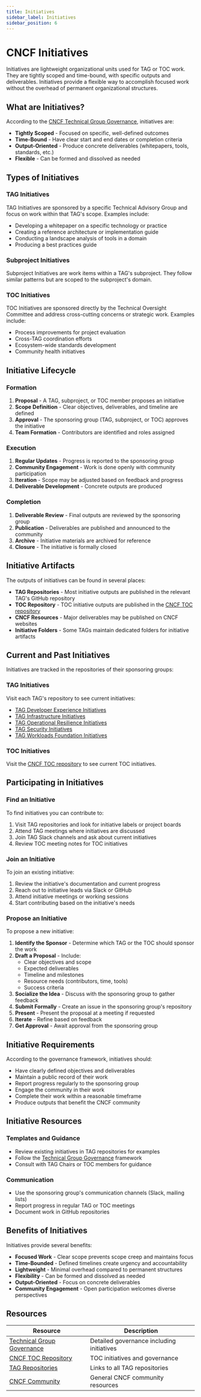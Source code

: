 ```yaml
---
title: Initiatives
sidebar_label: Initiatives
sidebar_position: 6
---
```


# CNCF Initiatives

Initiatives are lightweight organizational units used for TAG or TOC work. They are tightly scoped and time-bound, with specific outputs and deliverables. Initiatives provide a flexible way to accomplish focused work without the overhead of permanent organizational structures.

## What are Initiatives?

According to the [CNCF Technical Group Governance](../governance/tech-group-governance.md), initiatives are:

- **Tightly Scoped** - Focused on specific, well-defined outcomes
- **Time-Bound** - Have clear start and end dates or completion criteria
- **Output-Oriented** - Produce concrete deliverables (whitepapers, tools, standards, etc.)
- **Flexible** - Can be formed and dissolved as needed

## Types of Initiatives

### TAG Initiatives

TAG Initiatives are sponsored by a specific Technical Advisory Group and focus on work within that TAG's scope. Examples include:

- Developing a whitepaper on a specific technology or practice
- Creating a reference architecture or implementation guide
- Conducting a landscape analysis of tools in a domain
- Producing a best practices guide

### Subproject Initiatives

Subproject Initiatives are work items within a TAG's subproject. They follow similar patterns but are scoped to the subproject's domain.

### TOC Initiatives

TOC Initiatives are sponsored directly by the Technical Oversight Committee and address cross-cutting concerns or strategic work. Examples include:

- Process improvements for project evaluation
- Cross-TAG coordination efforts
- Ecosystem-wide standards development
- Community health initiatives

## Initiative Lifecycle

### Formation

1. **Proposal** - A TAG, subproject, or TOC member proposes an initiative
2. **Scope Definition** - Clear objectives, deliverables, and timeline are defined
3. **Approval** - The sponsoring group (TAG, subproject, or TOC) approves the initiative
4. **Team Formation** - Contributors are identified and roles assigned

### Execution

1. **Regular Updates** - Progress is reported to the sponsoring group
2. **Community Engagement** - Work is done openly with community participation
3. **Iteration** - Scope may be adjusted based on feedback and progress
4. **Deliverable Development** - Concrete outputs are produced

### Completion

1. **Deliverable Review** - Final outputs are reviewed by the sponsoring group
2. **Publication** - Deliverables are published and announced to the community
3. **Archive** - Initiative materials are archived for reference
4. **Closure** - The initiative is formally closed

## Initiative Artifacts

The outputs of initiatives can be found in several places:

- **TAG Repositories** - Most initiative outputs are published in the relevant TAG's GitHub repository
- **TOC Repository** - TOC initiative outputs are published in the [CNCF TOC repository](https://github.com/cncf/toc)
- **CNCF Resources** - Major deliverables may be published on CNCF websites
- **Initiative Folders** - Some TAGs maintain dedicated folders for initiative artifacts

## Current and Past Initiatives

Initiatives are tracked in the repositories of their sponsoring groups:

### TAG Initiatives

Visit each TAG's repository to see current initiatives:

- [TAG Developer Experience Initiatives](https://github.com/cncf/tag-developer-experience)
- [TAG Infrastructure Initiatives](https://github.com/cncf/tag-infrastructure)
- [TAG Operational Resilience Initiatives](https://github.com/cncf/tag-operational-resilience)
- [TAG Security Initiatives](https://github.com/cncf/tag-security)
- [TAG Workloads Foundation Initiatives](https://github.com/cncf/tag-workloads-foundation)

### TOC Initiatives

Visit the [CNCF TOC repository](https://github.com/cncf/toc) to see current TOC initiatives.

## Participating in Initiatives

### Find an Initiative

To find initiatives you can contribute to:

1. Visit TAG repositories and look for initiative labels or project boards
2. Attend TAG meetings where initiatives are discussed
3. Join TAG Slack channels and ask about current initiatives
4. Review TOC meeting notes for TOC initiatives

### Join an Initiative

To join an existing initiative:

1. Review the initiative's documentation and current progress
2. Reach out to initiative leads via Slack or GitHub
3. Attend initiative meetings or working sessions
4. Start contributing based on the initiative's needs

### Propose an Initiative

To propose a new initiative:

1. **Identify the Sponsor** - Determine which TAG or the TOC should sponsor the work
2. **Draft a Proposal** - Include:
   - Clear objectives and scope
   - Expected deliverables
   - Timeline and milestones
   - Resource needs (contributors, time, tools)
   - Success criteria
3. **Socialize the Idea** - Discuss with the sponsoring group to gather feedback
4. **Submit Formally** - Create an issue in the sponsoring group's repository
5. **Present** - Present the proposal at a meeting if requested
6. **Iterate** - Refine based on feedback
7. **Get Approval** - Await approval from the sponsoring group

## Initiative Requirements

According to the governance framework, initiatives should:

- Have clearly defined objectives and deliverables
- Maintain a public record of their work
- Report progress regularly to the sponsoring group
- Engage the community in their work
- Complete their work within a reasonable timeframe
- Produce outputs that benefit the CNCF community

## Initiative Resources

### Templates and Guidance

- Review existing initiatives in TAG repositories for examples
- Follow the [Technical Group Governance](../governance/tech-group-governance.md) framework
- Consult with TAG Chairs or TOC members for guidance

### Communication

- Use the sponsoring group's communication channels (Slack, mailing lists)
- Report progress in regular TAG or TOC meetings
- Document work in GitHub repositories

## Benefits of Initiatives

Initiatives provide several benefits:

- **Focused Work** - Clear scope prevents scope creep and maintains focus
- **Time-Bounded** - Defined timelines create urgency and accountability
- **Lightweight** - Minimal overhead compared to permanent structures
- **Flexibility** - Can be formed and dissolved as needed
- **Output-Oriented** - Focus on concrete deliverables
- **Community Engagement** - Open participation welcomes diverse perspectives

## Resources

| Resource | Description |
|----------|-------------|
| [Technical Group Governance](../governance/tech-group-governance.md) | Detailed governance including initiatives |
| [CNCF TOC Repository](https://github.com/cncf/toc) | TOC initiatives and governance |
| [TAG Repositories](../tags/index.md) | Links to all TAG repositories |
| [CNCF Community](https://github.com/cncf/community) | General CNCF community resources |